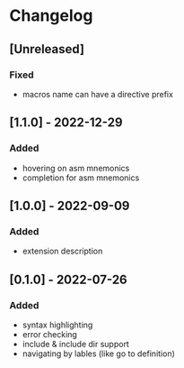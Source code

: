 # Changelog

## [Unreleased]
### Fixed
- macros name can have a directive prefix

## [1.1.0] - 2022-12-29
### Added
- hovering on asm mnemonics
- completion for asm mnemonics

## [1.0.0] - 2022-09-09
### Added
- extension description

## [0.1.0] - 2022-07-26
### Added
- syntax highlighting
- error checking
- include & include dir support
- navigating by lables (like go to definition)
